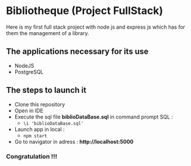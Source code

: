 # Bibliotheque (Project FullStack)
Here is my first full stack project with node js and express js which has for them the management of a library.

## The applications necessary for its use
  - NodeJS
  - PostgreSQL
  
## The steps to launch it
  - Clone this repository
  - Open in IDE
  - Execute the sql file __biblioDataBase.sql__ in command prompt SQL :
    *  ` \i 'biblioDataBase.sql' `
  - Launch app in local : 
    * `npm start`
  - Go to navigator in adress : __http://localhost:5000__
  
### Congratulation !!!
